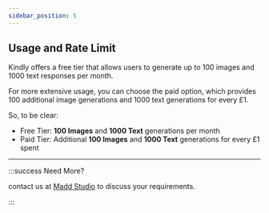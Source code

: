 ```yaml
---
sidebar_position: 5
---
```


## Usage and Rate Limit

Kindly offers a free tier that allows users to generate up to 100 images and 1000 text responses per month.

For more extensive usage, you can choose the paid option, which provides 100 additional image generations and 1000 text generations for every £1.

So, to be clear:

- Free Tier: **100 Images** and **1000 Text** generations per month
- Paid Tier: Additional **100 Images** and **1000 Text** generations for every £1 spent

<hr />

:::success Need More?

contact us at [Madd Studio](mailto:info@madd.studio) to discuss your requirements.

:::
